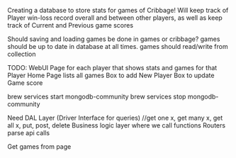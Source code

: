 Creating a database to store stats for games of Cribbage!
Will keep track of Player win-loss record overall and between other players, as well as keep track of Current and Previous game scores

Should saving and loading games be done in games or cribbage?
games should be up to date in database at all times. games should read/write from collection

TODO:
WebUI
Page for each player that shows stats and games for that Player
Home Page lists all games
Box to add New Player
Box to update Game score

brew services start mongodb-community
brew services stop mongodb-community


Need DAL Layer (Driver Interface for queries) //get one x, get many x, get all x, put, post, delete
Business logic layer where we call functions
Routers parse api calls

Get games from page
